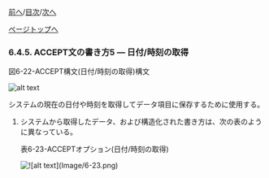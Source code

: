 <!--navi start1-->
[前へ](6-4-4.md)/[目次](https://opensourcecobol.github.io/markdown/TOC.html)/[次へ](6-4-6.md)
<!--navi end1-->
<!--navi start2-->

[ページトップへ](6-4-5.md)
<!--navi end2-->
### 6.4.5. ACCEPT文の書き方5 ― 日付/時刻の取得

図6-22-ACCEPT構文(日付/時刻の取得)構文

![alt text](Image/6-22.png)

システムの現在の日付や時刻を取得してデータ項目に保存するために使用する。

1. システムから取得したデータ、および構造化された書き方は、次の表のように異なっている。

    表6-23-ACCEPTオプション(日付/時刻の取得)

    ![!\[alt text\](Image/6-23.png)](Image/6-23.png)

